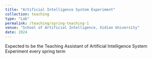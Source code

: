 ```yaml
---
title: "Artificial Intelligence System Experiment"
collection: teaching
type: "Lab"
permalink: /teaching/spring-teaching-1
venue: "School of Artificial Intelligence, Xidian University"
date: 2024
---
```


Expected to be the Teaching Assistant of Artificial Intelligence System Experiment every spring term
